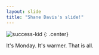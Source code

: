 ```yaml
---
layout: slide
title: "Shane Davis's slide!"
---
```


![success-kid](https://cloud.githubusercontent.com/assets/16547949/25401204/136e768c-29c3-11e7-8a7b-8724fee13dd7.jpg)
{: .center}

It's Monday. It's warmer. That is all.

